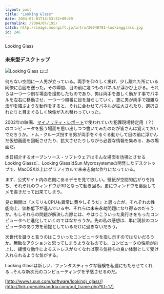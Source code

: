 ```yaml
---
layout: post
title: "Looking Glass"
date: 2004-07-01T14:53:52+09:00
permalink: /2004/07/195/
catch: http://image.moongift.jp/intro/20040701-lookingglass.jpg
id: 246
---
```

Looking Glass  
<!--more-->

### 未来型デスクトップ
  

![Looking Glass ロゴ](http://image.moongift.jp/intro/20040701-lookingglass.jpg "Looking Glass ロゴ")

  

何もない空間に一人男が立っている。両手を仰々しく掲げ、少し離れた所にいる同僚に合図を送った。その瞬間、目の前に幾つものパネルが浮かび上がる。それらは一つ一つ別な場面を撮影したものであり、男は両手を激しく動かす事でパネルを左右に移動させ、一つ一つ順番に目を凝らしていく。更に男が両手で複雑な法印を結ぶような動作をすると、それに合わせてパネルが拡大されたり、選択されたりと目まぐるしく映像が入れ替わっていった。

  

2002年の映画、[マイノリティ・レポート](http://www.foxjapan.com/movies/minority/)で使われていた犯罪現場特定用（？）のコンピュータを扱う場面を思い出しつつ書いてみたのだが皆さんは覚えておいでだろうか。トム・クルーズ扮する男が両手をぐるぐる動かして目の前に浮かんだ仮想画面を回転させたり、拡大させたりしながら必要な情報を集める、あの場面だ。

  

本日紹介するオープンソース・ソフトウェアはそんな場面を彷彿とさせるLooking Glassだ。Looking GlassはSun Mycrosystemsの開発したデスクトップで、MacOSX以上にグラフィカルで未来志向な作りになっている。

  

まず、公式サイト内の右側にあるデモを見て欲しい。壁紙が空間的広がりを持ち、それぞれのウィンドウが3Dとなって動き回る。更にウィンドウを裏返してメモ書きだって出来てしまう。

  

見た瞬間は『メモリもCPUも異常に費やしそうだ』と思ったが、それぞれの性能向上、価格低下が進んでいる中、それらは未来永劫問題になり得るのだろうか。もしそれらの問題が解決した際には、やはりこういった奥行きをもったコンピュータへと進化していくのではなかろうか。先の私の感想は、単に現状のコンピュータのあり方を前提としているだけに過ぎないだろう。

  

次世代を狙うと言うのはこういったコンピュータを指し示すのではないだろうか。無駄なアクションと思ってしまうようなものでも、コンピュータの性能が向上し、緩慢な動作によるストレスがなくなれば寧ろ気持ちの良い体験として受け入れられるような気がする。

  

Looking Glassは新しい、ファンタスティックな経験を私達にもたらせてくれる…そんな新次元のコンピューティングを予感させるのだ。

  

[http://wwws.sun.com/software/looking\_glass/](http://link.openalexandria.com/out_frame.php?ID=17)

